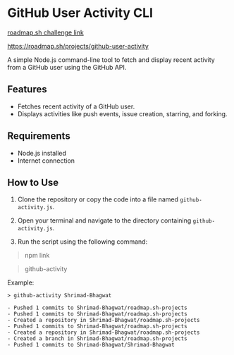 # GitHub User Activity CLI

[roadmap.sh challenge link](https://roadmap.sh/projects/github-user-activity)

https://roadmap.sh/projects/github-user-activity

A simple Node.js command-line tool to fetch and display recent activity from a GitHub user using the GitHub API.

## Features
- Fetches recent activity of a GitHub user.
- Displays activities like push events, issue creation, starring, and forking.

## Requirements
- Node.js installed
- Internet connection

## How to Use
1. Clone the repository or copy the code into a file named `github-activity.js`.

2. Open your terminal and navigate to the directory containing `github-activity.js`.

3. Run the script using the following command:

>   npm link

>  github-activity <GitHub-Username>



Example:


    > github-activity Shrimad-Bhagwat

    - Pushed 1 commits to Shrimad-Bhagwat/roadmap.sh-projects
    - Pushed 1 commits to Shrimad-Bhagwat/roadmap.sh-projects
    - Created a repository in Shrimad-Bhagwat/roadmap.sh-projects
    - Pushed 1 commits to Shrimad-Bhagwat/roadmap.sh-projects
    - Created a repository in Shrimad-Bhagwat/roadmap.sh-projects
    - Created a branch in Shrimad-Bhagwat/roadmap.sh-projects
    - Pushed 1 commits to Shrimad-Bhagwat/Shrimad-Bhagwat
